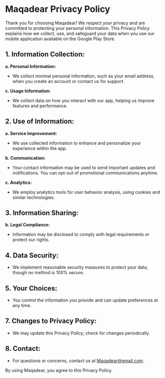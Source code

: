# Maqadear Privacy Policy

Thank you for choosing Maqadear! We respect your privacy and are committed to protecting your personal information. This Privacy Policy explains how we collect, use, and safeguard your data when you use our mobile application available on the Google Play Store.

## 1. Information Collection:

**a. Personal Information:**
- We collect minimal personal information, such as your email address, when you create an account or contact us for support.

**c. Usage Information:**
- We collect data on how you interact with our app, helping us improve features and performance.

## 2. Use of Information:

**a. Service Improvement:**
- We use collected information to enhance and personalize your experience within the app.

**b. Communication:**
- Your contact information may be used to send important updates and notifications. You can opt-out of promotional communications anytime.

**c. Analytics:**
- We employ analytics tools for user behavior analysis, using cookies and similar technologies.

## 3. Information Sharing:

**b. Legal Compliance:**
- Information may be disclosed to comply with legal requirements or protect our rights.

## 4. Data Security:

- We implement reasonable security measures to protect your data, though no method is 100% secure.

## 5. Your Choices:

- You control the information you provide and can update preferences at any time.

## 7. Changes to Privacy Policy:

- We may update this Privacy Policy; check for changes periodically.

## 8. Contact:

- For questions or concerns, contact us at Maqadear@gmail.com.

By using Maqadear, you agree to this Privacy Policy.
